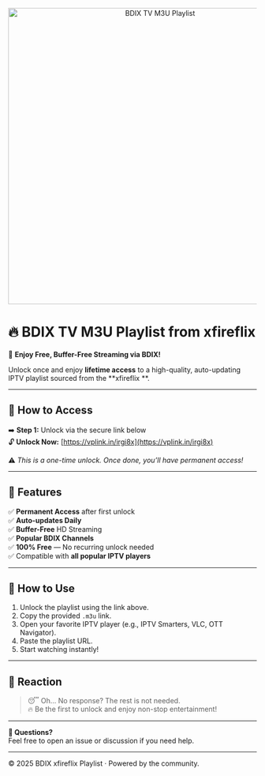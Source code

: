 <p align="center">
  <img src="https://i.imgur.com/YourImageLink.png" alt="BDIX TV M3U Playlist" width="600"/>
</p>

# 🔥 BDIX TV M3U Playlist from xfireflix 

🎯 **Enjoy Free, Buffer-Free Streaming via BDIX!**

Unlock once and enjoy **lifetime access** to a high-quality, auto-updating IPTV playlist sourced from the **xfireflix **.

---

## 🔐 How to Access

➡️ **Step 1:** Unlock via the secure link below  
🔓 **Unlock Now:** [https://vplink.in/irgi8x](https://vplink.in/irgi8x)

⚠️ *This is a one-time unlock. Once done, you’ll have permanent access!*

---

## 🌟 Features

✅ **Permanent Access** after first unlock  
✅ **Auto-updates Daily**  
✅ **Buffer-Free** HD Streaming  
✅ **Popular BDIX Channels**  
✅ **100% Free** — No recurring unlock needed  
✅ Compatible with **all popular IPTV players**

---

## 🧩 How to Use

1. Unlock the playlist using the link above.
2. Copy the provided `.m3u` link.
3. Open your favorite IPTV player (e.g., IPTV Smarters, VLC, OTT Navigator).
4. Paste the playlist URL.
5. Start watching instantly!

---

## 🧊 Reaction

> 😴 Oh... No response? The rest is not needed.  
> 🔥 Be the first to unlock and enjoy non-stop entertainment!

---

**💬 Questions?**  
Feel free to open an issue or discussion if you need help.

---

© 2025 BDIX xfireflix  Playlist · Powered by the community.
